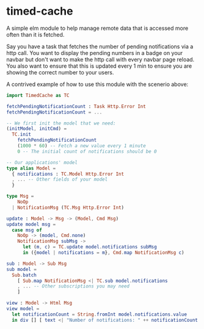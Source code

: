 # timed-cache

A simple elm module to help manage remote data that is accessed more often
than it is fetched.

Say you have a task that fetches the number of pending notifications via a http
call. You want to display the pending numbers in a badge on your navbar but don't
want to make the http call with every navbar page reload. You also want to ensure
that this is updated every 1 min to ensure you are showing the correct number to
your users.

A contrived example of how to use this module with the scenerio above:

```elm
import TimedCache as TC

fetchPendingNotificationCount : Task Http.Error Int
fetchPendingNotificationCount = ...

-- We first init the model that we need:
(initModel, initCmd) =
  TC.init
    fetchPendingNotificationCount
    (1000 * 60) -- Fetch a new value every 1 minute
    0 -- The initial count of notifications should be 0

-- Our applications' model
type alias Model =
  { notifications : TC.Model Http.Error Int
  , ... -- Other fields of your model
  }

type Msg =
    NoOp
  | NotificationMsg (TC.Msg Http.Error Int)

update : Model -> Msg -> (Model, Cmd Msg)
update model msg =
  case msg of
    NoOp -> (model, Cmd.none)
    NotificationMsg subMsg ->
      let (m, c) = TC.update model.notifications subMsg
      in ({model | notifications = m}, Cmd.map NotificationMsg c)

sub : Model -> Sub Msg
sub model =
  Sub.batch
    [ Sub.map NotificationMsg <| TC.sub model.notifications
    , ... -- Other subscriptions you may need
    ]

view : Model -> Html Msg
view model =
  let notificationCount = String.fromInt model.notifications.value
  in div [] [ text <| "Number of notifications: " ++ notificationCount ]

```
